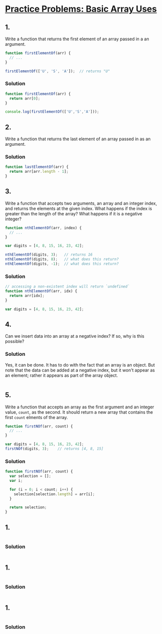 # [Practice Problems: Basic Array Uses](https://launchschool.com/lessons/e2c71a47/assignments/24094ab7)


## 1.

Write a function that returns the first element of an array passed in a an argument.

```javascript
function firstElementOf(arr) {
  // ...
}

firstElementOf(['U', 'S', 'A']);  // returns "U"
```

### Solution

```javascript
function firstElementOf(arr) {
  return arr[0];
}

console.log(firstElementOf(['U','S','A']));                               // true
```



## 2.
Write a function that returns the last element of an array passed in as an argument.

### Solution
```javascript
function lastElementOf(arr) {
  return arr[arr.length - 1];
}

```



## 3.
Write a function that accepts two arguments, an array and an integer index, and returns the elements at the given index. What happens if the index is greater than the length of the array? What happens if it is a negative integer?

```javascript
function nthElementOf(arr, index) {
  // ...
}

var digits = [4, 8, 15, 16, 23, 42];

nthElementOf(digits, 3);   // returns 16
nthElementOf(digits, 8);   // what does this return?
nthElementOf(digits, -1);  // what does this return?
```

### Solution

```javascript
// accessing a non-existent index will return `undefined`
function nthElementOf(arr, idx) {
  return arr[idx];
}

var digits = [4, 8, 15, 16, 23, 42];
```



## 4.
Can we insert data into an array at a negative index? If so, why is this possible?

### Solution
Yes, it can be done.  It has to do with the fact that an array is an object. But note that the data can be added at a negative index, but it won't appear as an element; rather it appears as part of the array object.
```javascript
```



## 5.
Write a function that accepts an array as the first argument and an integer value, `count`, as the second. It should return a new array that contains the first `count` elments of the array.

```javascript
function firstNOf(arr, count) {
  // ...
}

var digits = [4, 8, 15, 16, 23, 42];
firstNOf(digits, 3);    // returns [4, 8, 15]
```

### Solution

```javascript
function firstNOf(arr, count) {
  var selection = [];
  var i;

  for (i = 0; i < count; i++) {
    selection[selection.length] = arr[i];
  }

  return selection;
}
```



## 1.

```javascript
```

### Solution

```javascript
```



## 1.

```javascript
```

### Solution

```javascript
```



## 1.

```javascript
```

### Solution

```javascript
```



